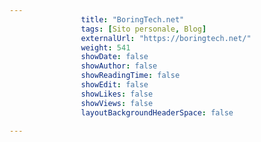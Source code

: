 ---
                title: "BoringTech.net"
                tags: [Sito personale, Blog]
                externalUrl: "https://boringtech.net/"
                weight: 541
                showDate: false
                showAuthor: false
                showReadingTime: false
                showEdit: false
                showLikes: false
                showViews: false
                layoutBackgroundHeaderSpace: false
                ---

